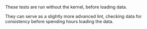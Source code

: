 These tests are run without the kernel, before loading data.

They can serve as a slightly more advanced lint, checking data for consistency
before spending hours loading the data.
